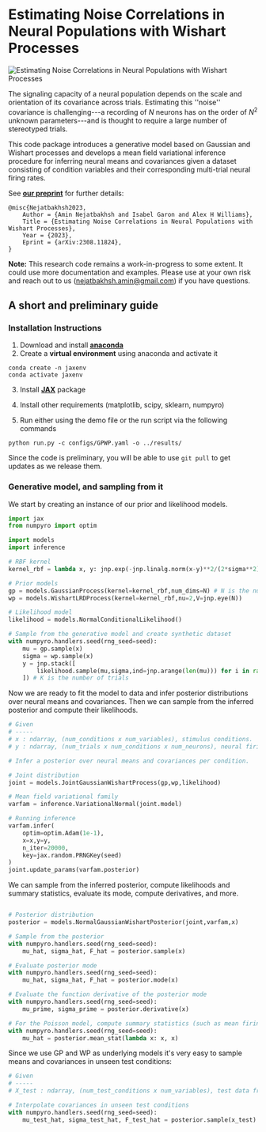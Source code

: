 # Estimating Noise Correlations in Neural Populations with Wishart Processes

![Estimating Noise Correlations in Neural Populations with Wishart Processes](https://github.com/neurostatslab/wishart-process/assets/5959554/1e49a585-3974-4abe-80cd-e79757e59d90)

The signaling capacity of a neural population depends on the scale and orientation of its covariance across trials. Estimating this ''noise'' covariance is challenging---a recording of $N$ neurons has on the order of $N^2$ unknown parameters---and is thought to require a large number of stereotyped trials.

This code package introduces a generative model based on Gaussian and Wishart processes and develops a mean field variational inference procedure for inferring neural means and covariances given a dataset consisting of condition variables and their corresponding multi-trial neural firing rates. 

See **[our preprint](https://arxiv.org/abs/2308.11824)** for further details:

```
@misc{Nejatbakhsh2023,
    Author = {Amin Nejatbakhsh and Isabel Garon and Alex H Williams},
    Title = {Estimating Noise Correlations in Neural Populations with Wishart Processes},
    Year = {2023},
    Eprint = {arXiv:2308.11824},
}
```

**Note:** This research code remains a work-in-progress to some extent. It could use more documentation and examples. Please use at your own risk and reach out to us (nejatbakhsh.amin@gmail.com) if you have questions.

## A short and preliminary guide

### Installation Instructions

1. Download and install [**anaconda**](https://docs.anaconda.com/anaconda/install/index.html)
2. Create a **virtual environment** using anaconda and activate it

```
conda create -n jaxenv
conda activate jaxenv
```

3. Install [**JAX**](https://github.com/google/jax) package

4. Install other requirements (matplotlib, scipy, sklearn, numpyro)

5. Run either using the demo file or the run script via the following commands

```
python run.py -c configs/GPWP.yaml -o ../results/
```


Since the code is preliminary, you will be able to use `git pull` to get updates as we release them.

### Generative model, and sampling from it

We start by creating an instance of our prior and likelihood models.

```python
import jax
from numpyro import optim

import models
import inference

# RBF kernel
kernel_rbf = lambda x, y: jnp.exp(-jnp.linalg.norm(x-y)**2/(2*sigma**2)))

# Prior models
gp = models.GaussianProcess(kernel=kernel_rbf,num_dims=N) # N is the number of neurons
wp = models.WishartLRDProcess(kernel=kernel_rbf,nu=2,V=jnp.eye(N))

# Likelihood model
likelihood = models.NormalConditionalLikelihood()

# Sample from the generative model and create synthetic dataset
with numpyro.handlers.seed(rng_seed=seed):
    mu = gp.sample(x)
    sigma = wp.sample(x)
    y = jnp.stack([
        likelihood.sample(mu,sigma,ind=jnp.arange(len(mu))) for i in range(K) 
    ]) # K is the number of trials
```


Now we are ready to fit the model to data and infer posterior distributions over neural means and covariances. Then we can sample from the inferred posterior and compute their likelihoods.

```python
# Given
# -----
# x : ndarray, (num_conditions x num_variables), stimulus conditions.
# y : ndarray, (num_trials x num_conditions x num_neurons), neural firing rates across C conditions repeated for K trials.

# Infer a posterior over neural means and covariances per condition.

# Joint distribution
joint = models.JointGaussianWishartProcess(gp,wp,likelihood) 

# Mean field variational family
varfam = inference.VariationalNormal(joint.model)

# Running inference
varfam.infer(
    optim=optim.Adam(1e-1),
    x=x,y=y,
    n_iter=20000,
    key=jax.random.PRNGKey(seed)
)
joint.update_params(varfam.posterior)
```

We can sample from the inferred posterior, compute likelihoods and summary statistics, evaluate its mode, compute derivatives, and more.

```python

# Posterior distribution
posterior = models.NormalGaussianWishartPosterior(joint,varfam,x)

# Sample from the posterior
with numpyro.handlers.seed(rng_seed=seed):
    mu_hat, sigma_hat, F_hat = posterior.sample(x)

# Evaluate posterior mode
with numpyro.handlers.seed(rng_seed=seed):
    mu_hat, sigma_hat, F_hat = posterior.mode(x)

# Evaluate the function derivative of the posterior mode 
with numpyro.handlers.seed(rng_seed=seed):
    mu_prime, sigma_prime = posterior.derivative(x)

# For the Poisson model, compute summary statistics (such as mean firing rate)
with numpyro.handlers.seed(rng_seed=seed):
    mu_hat = posterior.mean_stat(lambda x: x, x)
```


Since we use GP and WP as underlying models it's very easy to sample means and covariances in unseen test conditions:

```python
# Given
# -----
# X_test : ndarray, (num_test_conditions x num_variables), test data from first network.

# Interpolate covariances in unseen test conditions
with numpyro.handlers.seed(rng_seed=seed):
    mu_test_hat, sigma_test_hat, F_test_hat = posterior.sample(x_test)
```

